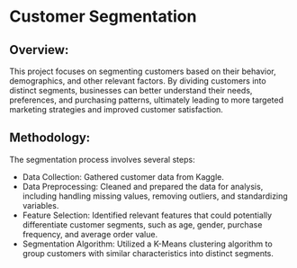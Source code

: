 # Customer Segmentation

## Overview:
This project focuses on segmenting customers based on their behavior, demographics, and other relevant factors. By dividing customers into distinct segments, businesses can better understand their needs, preferences, and purchasing patterns, ultimately leading to more targeted marketing strategies and improved customer satisfaction.

## Methodology:
The segmentation process involves several steps:

- Data Collection: Gathered customer data from Kaggle.
- Data Preprocessing: Cleaned and prepared the data for analysis, including handling missing values, removing outliers, and standardizing variables.
- Feature Selection: Identified relevant features that could potentially differentiate customer segments, such as age, gender, purchase frequency, and average order value.
- Segmentation Algorithm: Utilized a K-Means clustering algorithm to group customers with similar characteristics into distinct segments.

